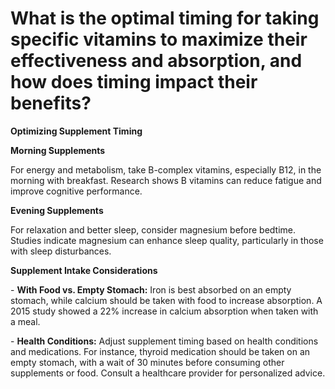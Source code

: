 # What is the optimal timing for taking specific vitamins to maximize their effectiveness and absorption, and how does timing impact their benefits?

**Optimizing Supplement Timing**

**Morning Supplements**

For energy and metabolism, take B-complex vitamins, especially B12, in the morning with breakfast. Research shows B vitamins can reduce fatigue and improve cognitive performance.

**Evening Supplements**

For relaxation and better sleep, consider magnesium before bedtime. Studies indicate magnesium can enhance sleep quality, particularly in those with sleep disturbances.

**Supplement Intake Considerations**

\- **With Food vs. Empty Stomach:** Iron is best absorbed on an empty stomach, while calcium should be taken with food to increase absorption. A 2015 study showed a 22% increase in calcium absorption when taken with a meal.

\- **Health Conditions:** Adjust supplement timing based on health conditions and medications. For instance, thyroid medication should be taken on an empty stomach, with a wait of 30 minutes before consuming other supplements or food. Consult a healthcare provider for personalized advice.